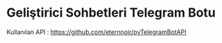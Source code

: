 # Geliştirici Sohbetleri Telegram Botu

Kullanılan API : https://github.com/eternnoir/pyTelegramBotAPI
